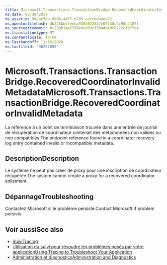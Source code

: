 ```yaml
---
title: Microsoft.Transactions.TransactionBridge.RecoveredCoordinatorInvalidMetadata
ms.date: 03/30/2017
ms.assetid: 99ebe70b-8980-447f-b785-ecfcbdbaea72
ms.openlocfilehash: db225bbdfeeba9364022537e07430c4c90b4187f
ms.sourcegitcommit: bc293b14af795e0e999e3304dd40c0222cf2ffe4
ms.translationtype: MT
ms.contentlocale: fr-FR
ms.lasthandoff: 11/26/2020
ms.locfileid: "96252099"
---
```

# <a name="microsofttransactionstransactionbridgerecoveredcoordinatorinvalidmetadata"></a><span data-ttu-id="3fb53-102">Microsoft.Transactions.TransactionBridge.RecoveredCoordinatorInvalidMetadata</span><span class="sxs-lookup"><span data-stu-id="3fb53-102">Microsoft.Transactions.TransactionBridge.RecoveredCoordinatorInvalidMetadata</span></span>

<span data-ttu-id="3fb53-103">La référence à un point de terminaison trouvée dans une entrée de journal de récupération de coordinateur contenait des métadonnées non valides ou non compatibles.</span><span class="sxs-lookup"><span data-stu-id="3fb53-103">The endpoint reference found in a coordinator recovery log entry contained invalid or incompatible metadata.</span></span>  
  
## <a name="description"></a><span data-ttu-id="3fb53-104">Description</span><span class="sxs-lookup"><span data-stu-id="3fb53-104">Description</span></span>  

 <span data-ttu-id="3fb53-105">Le système ne peut pas créer de proxy pour une inscription de coordinateur récupérée.</span><span class="sxs-lookup"><span data-stu-id="3fb53-105">The system cannot create a proxy for a recovered coordinator enlistment.</span></span>  
  
## <a name="troubleshooting"></a><span data-ttu-id="3fb53-106">Dépannage</span><span class="sxs-lookup"><span data-stu-id="3fb53-106">Troubleshooting</span></span>  

 <span data-ttu-id="3fb53-107">Contactez Microsoft si le problème persiste.</span><span class="sxs-lookup"><span data-stu-id="3fb53-107">Contact Microsoft if problem persists.</span></span>  
  
## <a name="see-also"></a><span data-ttu-id="3fb53-108">Voir aussi</span><span class="sxs-lookup"><span data-stu-id="3fb53-108">See also</span></span>

- [<span data-ttu-id="3fb53-109">Suivi</span><span class="sxs-lookup"><span data-stu-id="3fb53-109">Tracing</span></span>](index.md)
- [<span data-ttu-id="3fb53-110">Utilisation du suivi pour résoudre les problèmes posés par votre application</span><span class="sxs-lookup"><span data-stu-id="3fb53-110">Using Tracing to Troubleshoot Your Application</span></span>](using-tracing-to-troubleshoot-your-application.md)
- [<span data-ttu-id="3fb53-111">Administration et diagnostics</span><span class="sxs-lookup"><span data-stu-id="3fb53-111">Administration and Diagnostics</span></span>](../index.md)
